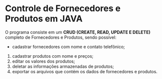 # Controle de Fornecedores e Produtos em JAVA

O programa consiste em um **CRUD (CREATE, READ, UPDATE E DELETE)** completo de Fornecedores e Produtos, sendo possível:

* cadastrar fornecedores com nome e contato telefônico;
1. cadastrar produtos com nome e preços;
1. editar os valores dos produtos;
1. deletar as informações armazenadas de produtos;
1. exportar os arquivos que contém os dados de fornecedores e produtos.
